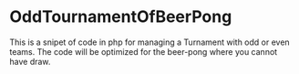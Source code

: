 # OddTournamentOfBeerPong
This is a snipet of code in php for managing a Turnament with odd or even teams. The code will be optimized for the beer-pong where you cannot have draw.
